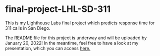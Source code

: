 # final-project-LHL-SD-311
This is my Lighthouse Labs final project which predicts response time for 311 calls in San Diego. 

The README file for this project is underway and will be uploaded by January 20, 2022! In the meantime, feel free to have a look at my presentation, which you can access [here.](bit.ly/311_response_time_predictor)
